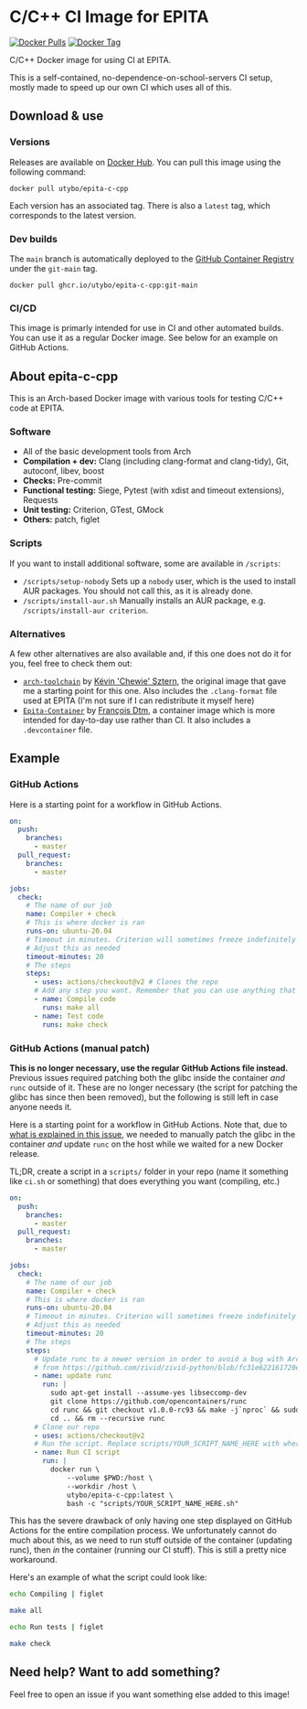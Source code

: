 # C/C++ CI Image for EPITA

[![Docker Pulls](https://img.shields.io/docker/pulls/utybo/epita-c-cpp?logo=docker&logoColor=white&style=for-the-badge)](https://hub.docker.com/r/utybo/epita-c-cpp) [![Docker Tag](https://img.shields.io/docker/v/utybo/epita-c-cpp?label=tag&logo=docker&logoColor=white&style=for-the-badge)](https://hub.docker.com/r/utybo/epita-c-cpp)

C/C++ Docker image for using CI at EPITA.

This is a self-contained, no-dependence-on-school-servers CI setup, mostly made to speed up our own CI which uses all of this.

## Download & use

### Versions

Releases are available on [Docker Hub](https://hub.docker.com/r/utybo/epita-c-cpp). You can pull this image using the following command:

```
docker pull utybo/epita-c-cpp
```

Each version has an associated tag. There is also a `latest` tag, which corresponds to the latest version.

### Dev builds

The `main` branch is automatically deployed to the [GitHub Container Registry](https://ghcr.io/utybo/epita-c-cpp) under the `git-main` tag.

```
docker pull ghcr.io/utybo/epita-c-cpp:git-main
```

### CI/CD

This image is primarly intended for use in CI and other automated builds. You can use it as a regular Docker image. See below for an example on GitHub Actions.

## About epita-c-cpp

This is an Arch-based Docker image with various tools for testing C/C++ code at EPITA.

### Software

- All of the basic development tools from Arch
- **Compilation + dev:** Clang (including clang-format and clang-tidy), Git, autoconf, libev, boost
- **Checks:** Pre-commit
- **Functional testing:** Siege, Pytest (with xdist and timeout extensions), Requests
- **Unit testing:** Criterion, GTest, GMock
- **Others:** patch, figlet

### Scripts

If you want to install additional software, some are available in `/scripts`:

- `/scripts/setup-nobody` Sets up a `nobody` user, which is the used to install AUR packages. You should not call this, as it is already done.
- `/scripts/install-aur.sh` Manually installs an AUR package, e.g. `/scripts/install-aur criterion`.

### Alternatives

A few other alternatives are also available and, if this one does not do it for you, feel free to check them out:

- [`arch-toolchain`](https://github.com/chewie/arch-toolchain) by [Kévin 'Chewie' Sztern](https://github.com/chewie), the original image that gave me a starting point for this one. Also includes the `.clang-format` file used at EPITA (I'm not sure if I can redistribute it myself here)
- [`Epita-Container`](https://github.com/FrancoisDtm/Epita-Container) by [François Dtm](https://github.com/FrancoisDtm), a container image which is more intended for day-to-day use rather than CI. It also includes a `.devcontainer` file.

## Example

### GitHub Actions

Here is a starting point for a workflow in GitHub Actions.

```yaml
on:
  push:
    branches:
      - master
  pull_request:
    branches:
      - master

jobs:
  check:
    # The name of our job
    name: Compiler + check
    # This is where docker is ran
    runs-on: ubuntu-20.04
    # Timeout in minutes. Criterion will sometimes freeze indefinitely while running tests.
    # Adjust this as needed
    timeout-minutes: 20
    # The steps
    steps:
      - uses: actions/checkout@v2 # Clones the repo
      # Add any step you want. Remember that you can use anything that is included in this repo!
      - name: Compile code
        runs: make all
      - name: Test code
        runs: make check
```

### GitHub Actions (manual patch)

**This is no longer necessary, use the regular GitHub Actions file instead.** Previous issues required patching both the glibc inside the container *and* `runc` outside of it. These are no longer necessary (the script for patching the glibc has since then been removed), but the following is still left in case anyone needs it.

Here is a starting point for a workflow in GitHub Actions. Note that, due to [what is explained in this issue](https://github.com/actions/virtual-environments/issues/2658), we needed to manually patch the glibc in the container *and* update `runc` on the host while we waited for a new Docker release.

TL;DR, create a script in a `scripts/` folder in your repo (name it something like `ci.sh` or something) that does everything you want (compiling, etc.)

```yaml
on:
  push:
    branches:
      - master
  pull_request:
    branches:
      - master

jobs:
  check:
    # The name of our job
    name: Compiler + check
    # This is where docker is ran
    runs-on: ubuntu-20.04
    # Timeout in minutes. Criterion will sometimes freeze indefinitely while running tests.
    # Adjust this as needed
    timeout-minutes: 20
    # The steps
    steps:
      # Update runc to a newer version in order to avoid a bug with Arch Linux
      # from https://github.com/zivid/zivid-python/blob/fc31e622161720e0422bfe1bb15d4d3c0be1f972/.github/workflows/main.yml
      - name: update runc
        run: |
          sudo apt-get install --assume-yes libseccomp-dev
          git clone https://github.com/opencontainers/runc
          cd runc && git checkout v1.0.0-rc93 && make -j`nproc` && sudo make install
          cd .. && rm --recursive runc
      # Clone our repo
      - uses: actions/checkout@v2
      # Run the script. Replace scripts/YOUR_SCRIPT_NAME_HERE with wherever your script is.
      - name: Run CI script
        run: |
          docker run \
              --volume $PWD:/host \
              --workdir /host \
              utybo/epita-c-cpp:latest \
              bash -c "scripts/YOUR_SCRIPT_NAME_HERE.sh"
```

This has the severe drawback of only having one step displayed on GitHub Actions for the entire compilation process. We unfortunately cannot do much about this, as we need to run stuff outside of the container (updating runc), then *in* the container (running our CI stuff). This is still a pretty nice workaround.

Here's an example of what the script could look like:

```sh
echo Compiling | figlet

make all

echo Run tests | figlet

make check
```

## Need help? Want to add something?

Feel free to open an issue if you want something else added to this image!
